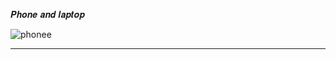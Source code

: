 𝑷𝒉𝒐𝒏𝒆 𝒂𝒏𝒅 𝒍𝒂𝒑𝒕𝒐𝒑

![phonee](https://github.com/noriakeivanfard/pythonClass/assets/137643989/367ea7fb-6a24-4972-9ae9-49ccca09db34)

__________________________________________________________________________________________________________________________
